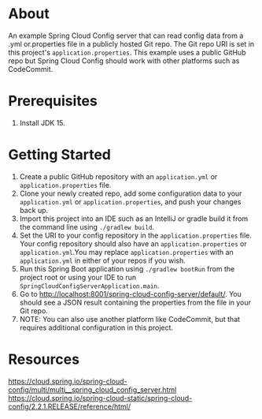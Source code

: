 # About
An example Spring Cloud Config server that can read config data from a .yml or.properties file in a publicly hosted Git repo. The Git repo URI is set in this project's `application.properties`. This example uses a public GitHub repo but Spring Cloud Config should work with other platforms such as CodeCommit.

# Prerequisites
1. Install JDK 15.

# Getting Started
1. Create a public GitHub repository with an `application.yml` or `application.properties` file.
2. Clone your newly created repo, add some configuration data to your `application.yml` or `application.properties`, and push your changes back up.   
2. Import this project into an IDE such as an IntelliJ or gradle build it from the command line using `./gradlew build`.
3. Set the URI to your config repository in the `application.properties` file. Your config repository should also have an `application.properties` or `application.yml`.You may replace `application.properties` with an `application.yml` in either of your repos if you wish.
4. Run this Spring Boot application using `./gradlew bootRun` from the project root or using your IDE to run `SpringCloudConfigServerApplication.main`.
5. Go to [http://localhost:8001/spring-cloud-config-server/default/](`http://localhost:8001/spring-cloud-config-server/default/`). You should see a JSON result containing the properties from the file in your Git repo.
6. NOTE: You can also use another platform like CodeCommit, but that requires additional configuration in this project.

# Resources

https://cloud.spring.io/spring-cloud-config/multi/multi__spring_cloud_config_server.html
https://cloud.spring.io/spring-cloud-static/spring-cloud-config/2.2.1.RELEASE/reference/html/

